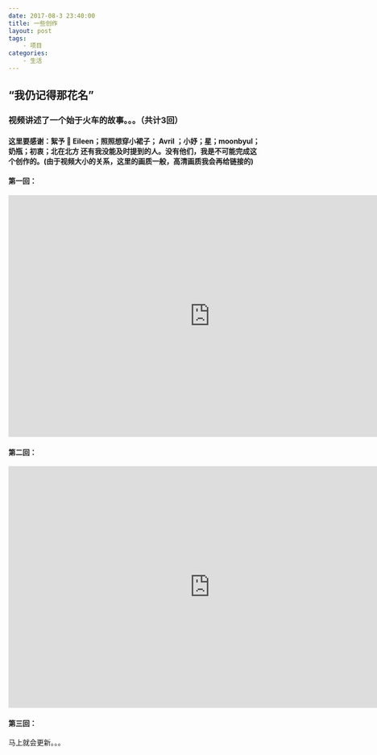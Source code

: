 ```yaml
---
date: 2017-08-3 23:40:00
title: 一些创作
layout: post
tags:
    - 项目
categories:
    - 生活 
---
```

## “我仍记得那花名”
### 视频讲述了一个始于火车的故事。。。（共计3回）


#### 这里要感谢：絮予 👼 Eileen；照照想穿小裙子； Avril ；小妤；星；moonbyul；奶瓶；初衷；北在北方 还有我没能及时提到的人。没有他们，我是不可能完成这个创作的。(由于视频大小的关系，这里的画质一般，高清画质我会再给链接的)



#### 第一回：
<iframe width="800" height="480" src="http://gsgs.oss-cn-qingdao.aliyuncs.com/%E5%BD%95%E5%88%B6_2017_08_04_00_47_10_329.mp4" frameborder="0" allowfullscreen></iframe>

#### 第二回：
<iframe width="800" height="480" src="http://gsgs.oss-cn-qingdao.aliyuncs.com/%E5%BD%95%E5%88%B6_2017_08_04_01_23_53_815.mp4" frameborder="0" allowfullscreen></iframe>

#### 第三回：
马上就会更新。。。



